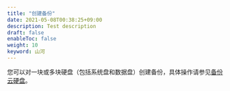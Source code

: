 ```yaml
---
title: "创建备份"
date: 2021-05-08T00:38:25+09:00
description: Test description
draft: false
enableToc: false
weight: 10
keyword: 山河
---
```


您可以对一块或多块硬盘（包括系统盘和数据盘）创建备份，具体操作请参见[备份云硬盘](/storage/disk/manual/create_snapshot/)。

